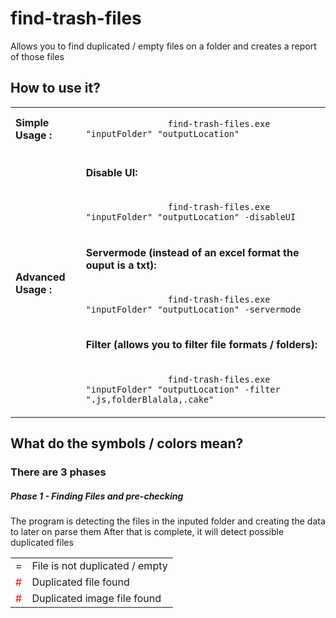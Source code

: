 # find-trash-files
Allows you to find duplicated / empty files on a folder and creates a report of those files

<h2> How to use it? </h2>

<table>
    <tbody>
        <tr>
        <td>
            <b>Simple Usage :</b>
        </td>
        <td>
            <code>
                find-trash-files.exe "inputFolder" "outputLocation"
            </code>
        </td>
        </tr>
        <tr>
        <td>
            <b>Advanced Usage :</b>
        </td>
        <td>
            <h4>Disable UI:</h4>
            <code>
                find-trash-files.exe "inputFolder" "outputLocation" -disableUI
            </code>
            <h4>Servermode (instead of an excel format the ouput is a txt):</h4>
            <code>
                find-trash-files.exe "inputFolder" "outputLocation" -servermode
            </code>
            <h4>Filter (allows you to filter file formats / folders):</h4>
            <code>
                find-trash-files.exe "inputFolder" "outputLocation" -filter ".js,folderBlalala,.cake"
            </code>
        </td>
        </tr>
    </tbody>
</table>

<h2> What do the symbols / colors mean? </h2>
<h3>There are 3 phases</h3>
<h5>Phase 1 - Finding Files and pre-checking</h5>
<span>The program is detecting the files in the inputed folder and creating the data to later on parse them</span>
<span>After that is complete, it will detect possible duplicated files</span>
<table>
    <tbody>
        <tr>
            <td>
                <span>=</span>
            </td>
            <td>
                File is not duplicated / empty
            </td>
        </tr>
        <tr>
            <td>
                <span style="color:#FF0000;">#</span>
            </td>
            <td>
                Duplicated file found
            </td>
        </tr>
        <tr>
            <td>
                <span style="color:#FF0000;">#</span>
            </td>
            <td>
                Duplicated image file found
            </td>
        </tr>
    </tbody>
</table>
